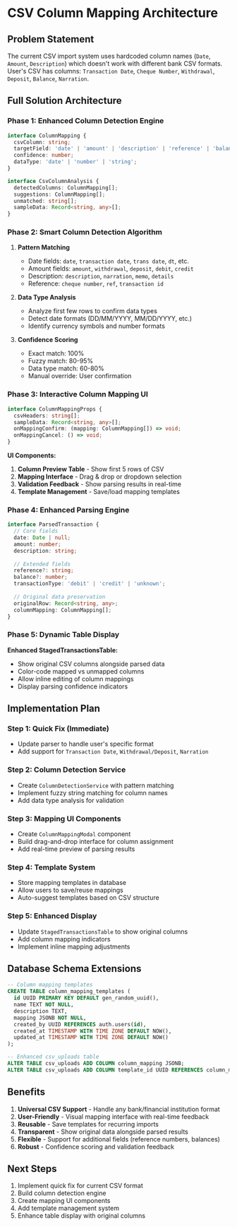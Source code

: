 # CSV Column Mapping Architecture

## Problem Statement

The current CSV import system uses hardcoded column names (`Date`, `Amount`, `Description`) which doesn't work with different bank CSV formats. User's CSV has columns: `Transaction Date`, `Cheque Number`, `Withdrawal`, `Deposit`, `Balance`, `Narration`.

## Full Solution Architecture

### Phase 1: Enhanced Column Detection Engine

```typescript
interface ColumnMapping {
  csvColumn: string;
  targetField: 'date' | 'amount' | 'description' | 'reference' | 'balance';
  confidence: number;
  dataType: 'date' | 'number' | 'string';
}

interface CsvColumnAnalysis {
  detectedColumns: ColumnMapping[];
  suggestions: ColumnMapping[];
  unmatched: string[];
  sampleData: Record<string, any>[];
}
```

### Phase 2: Smart Column Detection Algorithm

1. **Pattern Matching**
   - Date fields: `date`, `transaction date`, `trans date`, `dt`, etc.
   - Amount fields: `amount`, `withdrawal`, `deposit`, `debit`, `credit`
   - Description: `description`, `narration`, `memo`, `details`
   - Reference: `cheque number`, `ref`, `transaction id`

2. **Data Type Analysis**
   - Analyze first few rows to confirm data types
   - Detect date formats (DD/MM/YYYY, MM/DD/YYYY, etc.)
   - Identify currency symbols and number formats

3. **Confidence Scoring**
   - Exact match: 100%
   - Fuzzy match: 80-95%
   - Data type match: 60-80%
   - Manual override: User confirmation

### Phase 3: Interactive Column Mapping UI

```typescript
interface ColumnMappingProps {
  csvHeaders: string[];
  sampleData: Record<string, any>[];
  onMappingConfirm: (mapping: ColumnMapping[]) => void;
  onMappingCancel: () => void;
}
```

**UI Components:**
1. **Column Preview Table** - Show first 5 rows of CSV
2. **Mapping Interface** - Drag & drop or dropdown selection
3. **Validation Feedback** - Show parsing results in real-time
4. **Template Management** - Save/load mapping templates

### Phase 4: Enhanced Parsing Engine

```typescript
interface ParsedTransaction {
  // Core fields
  date: Date | null;
  amount: number;
  description: string;
  
  // Extended fields
  reference?: string;
  balance?: number;
  transactionType: 'debit' | 'credit' | 'unknown';
  
  // Original data preservation
  originalRow: Record<string, any>;
  columnMapping: ColumnMapping[];
}
```

### Phase 5: Dynamic Table Display

**Enhanced StagedTransactionsTable:**
- Show original CSV columns alongside parsed data
- Color-code mapped vs unmapped columns
- Allow inline editing of column mappings
- Display parsing confidence indicators

## Implementation Plan

### Step 1: Quick Fix (Immediate)
- Update parser to handle user's specific format
- Add support for `Transaction Date`, `Withdrawal/Deposit`, `Narration`

### Step 2: Column Detection Service
- Create `ColumnDetectionService` with pattern matching
- Implement fuzzy string matching for column names
- Add data type analysis for validation

### Step 3: Mapping UI Components
- Create `ColumnMappingModal` component
- Build drag-and-drop interface for column assignment
- Add real-time preview of parsing results

### Step 4: Template System
- Store mapping templates in database
- Allow users to save/reuse mappings
- Auto-suggest templates based on CSV structure

### Step 5: Enhanced Display
- Update `StagedTransactionsTable` to show original columns
- Add column mapping indicators
- Implement inline mapping adjustments

## Database Schema Extensions

```sql
-- Column mapping templates
CREATE TABLE column_mapping_templates (
  id UUID PRIMARY KEY DEFAULT gen_random_uuid(),
  name TEXT NOT NULL,
  description TEXT,
  mapping JSONB NOT NULL,
  created_by UUID REFERENCES auth.users(id),
  created_at TIMESTAMP WITH TIME ZONE DEFAULT NOW(),
  updated_at TIMESTAMP WITH TIME ZONE DEFAULT NOW()
);

-- Enhanced csv_uploads table
ALTER TABLE csv_uploads ADD COLUMN column_mapping JSONB;
ALTER TABLE csv_uploads ADD COLUMN template_id UUID REFERENCES column_mapping_templates(id);
```

## Benefits

1. **Universal CSV Support** - Handle any bank/financial institution format
2. **User-Friendly** - Visual mapping interface with real-time feedback
3. **Reusable** - Save templates for recurring imports
4. **Transparent** - Show original data alongside parsed results
5. **Flexible** - Support for additional fields (reference numbers, balances)
6. **Robust** - Confidence scoring and validation feedback

## Next Steps

1. Implement quick fix for current CSV format
2. Build column detection engine
3. Create mapping UI components
4. Add template management system
5. Enhance table display with original columns

